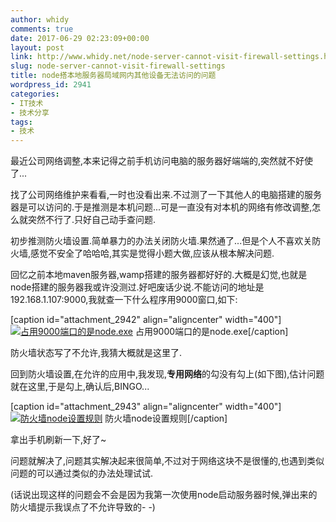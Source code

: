```yaml
---
author: whidy
comments: true
date: 2017-06-29 02:23:09+00:00
layout: post
link: http://www.whidy.net/node-server-cannot-visit-firewall-settings.html
slug: node-server-cannot-visit-firewall-settings
title: node搭本地服务器局域网内其他设备无法访问的问题
wordpress_id: 2941
categories:
- IT技术
- 技术分享
tags:
- 技术
---
```


最近公司网络调整,本来记得之前手机访问电脑的服务器好端端的,突然就不好使了...

找了公司网络维护来看看,一时也没看出来.不过测了一下其他人的电脑搭建的服务器是可以访问的.于是推测是本机问题...可是一直没有对本机的网络有修改调整,怎么就突然不行了.只好自己动手查问题.

初步推测防火墙设置.简单暴力的办法关闭防火墙.果然通了...但是个人不喜欢关防火墙,感觉不安全了哈哈哈,其实是觉得小题大做,应该从根本解决问题.

回忆之前本地maven服务器,wamp搭建的服务器都好好的.大概是幻觉,也就是node搭建的服务器我或许没测过.好吧废话少说.不能访问的地址是192.168.1.107:9000,我就查一下什么程序用9000窗口,如下:

[caption id="attachment_2942" align="aligncenter" width="400"][![占用9000端口的是node.exe](http://www.whidy.net/wp-content/uploads/2017/06/node-400x252.png)](http://www.whidy.net/wp-content/uploads/2017/06/node.png) 占用9000端口的是node.exe[/caption]

防火墙状态写了不允许,我猜大概就是这里了.

回到防火墙设置,在允许的应用中,我发现,**专用网络**的勾没有勾上(如下图),估计问题就在这里,于是勾上,确认后,BINGO...

[caption id="attachment_2943" align="aligncenter" width="400"][![防火墙node设置规则](http://www.whidy.net/wp-content/uploads/2017/06/firewall-400x289.png)](http://www.whidy.net/wp-content/uploads/2017/06/firewall.png) 防火墙node设置规则[/caption]

拿出手机刷新一下,好了~

问题就解决了,问题其实解决起来很简单,不过对于网络这块不是很懂的,也遇到类似问题的可以通过类似的办法处理试试.

(话说出现这样的问题会不会是因为我第一次使用node启动服务器时候,弹出来的防火墙提示我误点了不允许导致的- -)
